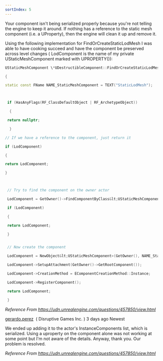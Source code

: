 ```yaml
---
sortIndex: 5
---
```


Your component isn't being serialized properly because you're not telling the engine to keep it around. If nothing has a reference to the static mesh component (i.e. a UProperty), then the engine will clean it up and remove it.

Using the following implementation for FindOrCreateStaticLodMesh I was able to have cooking succeed and have the component be preserved across level changes ( LodComponent is the name of my private UStaticMeshComponent marked with UPROPERTY()):

```cpp
UStaticMeshComponent \*UDestructibleComponent::FindOrCreateStaticLodMesh()

{

static const FName NAME_StaticMeshComponent = TEXT("StaticLodMesh");



 if (HasAnyFlags(RF_ClassDefaultObject | RF_ArchetypeObject))

  {

 return nullptr;

  }

// If we have a reference to the component, just return it

if (LodComponent)

{

return LodComponent;

}



 // Try to find the component on the owner actor

 LodComponent = GetOwner()->FindComponentByClass&lt;UStaticMeshComponent>();

 if (LodComponent)

 {

 return LodComponent;

 }


 // Now create the component

 LodComponent = NewObject&lt;UStaticMeshComponent>(GetOwner(), NAME_StaticMeshComponent);

 LodComponent->SetupAttachment(GetOwner()->GetRootComponent());

 LodComponent->CreationMethod = EComponentCreationMethod::Instance;

 LodComponent->RegisterComponent();

 return LodComponent;

 }
```
*Reference From <https://udn.unrealengine.com/questions/457850/view.html>*



[gerardo.perez](https://accounts.unrealengine.com/login/index?response_type=code&client_id=bc742d26f8314469aa997373f39c876e)  ( Disruptive Games Inc. ) 3 days ago Newest

We ended up adding it to the actor's InstanceComponents list, which is serialized. Using a uproperty on the component alone was not working at some point but I'm not aware of the details. Anyway, thank you. Our problem is resolved.

*Reference From <https://udn.unrealengine.com/questions/457850/view.html>*
